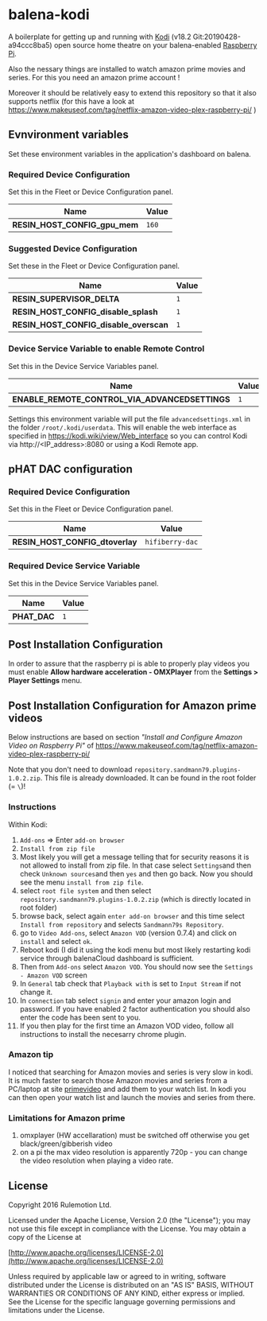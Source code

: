 # balena-kodi

A boilerplate for getting up and running with [Kodi](https://kodi.tv/) (v18.2 Git:20190428-a94ccc8ba5)
open source home theatre on your balena-enabled [Raspberry Pi](https://www.raspberrypi.org/).

Also the nessary things are installed to watch amazon prime movies and series.  For this you need an amazon prime account !

Moreover it should be relatively easy to extend this repository so that it also supports netflix (for this have a look at https://www.makeuseof.com/tag/netflix-amazon-video-plex-raspberry-pi/ )

## Evnvironment variables

Set these environment variables in the application's dashboard on balena.

### Required Device Configuration

Set this in the Fleet or Device Configuration panel.

| Name                          | Value  |
|------------------------------ | ------ |
| **RESIN_HOST_CONFIG_gpu_mem** | `160`  |

### Suggested Device Configuration

Set these in the Fleet or Device Configuration panel.

| Name                                   | Value  |
|--------------------------------------- | ------ |
| **RESIN_SUPERVISOR_DELTA**             | `1`    |
| **RESIN_HOST_CONFIG_disable_splash**   | `1`    |
| **RESIN_HOST_CONFIG_disable_overscan** | `1`    |

### Device Service Variable to enable Remote Control

Set this in the Device Service Variables panel.

| Name                                            | Value |
|------------------------------------------------ | ----- |
| **ENABLE_REMOTE_CONTROL_VIA_ADVANCEDSETTINGS**  | `1`   |

Settings this environment variable will put the file `advancedsettings.xml` in the folder `/root/.kodi/userdata`.
This will enable the web interface as specified in https://kodi.wiki/view/Web_interface so you can control Kodi via http://<IP_address>:8080 or using a Kodi Remote app.

## pHAT DAC configuration

### Required Device Configuration

Set this in the Fleet or Device Configuration panel.

| Name                            | Value            |
|-------------------------------- | ---------------- |
| **RESIN_HOST_CONFIG_dtoverlay** | `hifiberry-dac`  |

### Required Device Service Variable

Set this in the Device Service Variables panel.

| Name         | Value |
|------------- | ----- |
| **PHAT_DAC** | `1`   |

## Post Installation Configuration

In order to assure that the raspberry pi is able to properly play videos you must enable **Allow hardware acceleration - OMXPlayer** from the **Settings > Player Settings** menu.

## Post Installation Configuration for Amazon prime videos

Below instructions are based on section _"Install and Configure Amazon Video on Raspberry Pi"_ of  https://www.makeuseof.com/tag/netflix-amazon-video-plex-raspberry-pi/

Note that you don't need to download `repository.sandmann79.plugins-1.0.2.zip`.  This file is already downloaded.  It can be found in the root folder (= `\`)!

### Instructions

Within Kodi:

1. `Add-ons` => Enter `add-on browser`
1. `Install from zip file`
1. Most likely you will get a message telling that for security reasons it is not allowed to install from zip file.  In that case select `Settings`and then check `Unknown sources`and then `yes` and then go back.  Now you should see the menu `install from zip file`.
1. select `root file system` and then select `repository.sandmann79.plugins-1.0.2.zip` (which is directly located in root folder)
1. browse back, select again `enter add-on browser` and this time select `Install from repository` and selects `Sandmann79s Repository`.
1. go to `Video Add-ons`, select `Amazon VOD` (version 0.7.4) and click on `install` and select `ok`.
1. Reboot kodi (I did it using the kodi menu but most likely restarting kodi service through balenaCloud dashboard is sufficient.
1. Then from `Add-ons` select `Amazon VOD`.  You should now see the `Settings - Amazon VOD` screen
1. In `General` tab check that `Playback with` is set to `Input Stream` if not change it.
1. In `connection` tab select `signin` and enter your amazon login and password.  If you have enabled 2 factor authentication you should also enter the code has been sent to you.
1. If you then play for the first time an Amazon VOD video, follow all instructions to install the necesarry chrome plugin.

### Amazon tip

I noticed that searching for Amazon movies and series is very slow in kodi.  It is much faster to search those Amazon movies and series from a PC/laptop at site [primevideo](https://www.primevideo.com/) and add them to your watch list.  In kodi you can then open your watch list and launch the movies and series from there.

### Limitations for Amazon prime

1. omxplayer (HW accellaration) must be switched off otherwise you get black/green/gibberish video
1. on a pi the max video resolution is apparently 720p - you can change the video resolution when playing a video rate.

## License

Copyright 2016 Rulemotion Ltd.

Licensed under the Apache License, Version 2.0 (the "License");
you may not use this file except in compliance with the License.
You may obtain a copy of the License at

[http://www.apache.org/licenses/LICENSE-2.0](http://www.apache.org/licenses/LICENSE-2.0)

Unless required by applicable law or agreed to in writing, software
distributed under the License is distributed on an "AS IS" BASIS,
WITHOUT WARRANTIES OR CONDITIONS OF ANY KIND, either express or implied.
See the License for the specific language governing permissions and
limitations under the License.
